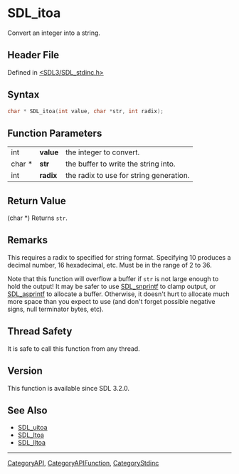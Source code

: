 # SDL_itoa

Convert an integer into a string.

## Header File

Defined in [<SDL3/SDL_stdinc.h>](https://github.com/libsdl-org/SDL/blob/main/include/SDL3/SDL_stdinc.h)

## Syntax

```c
char * SDL_itoa(int value, char *str, int radix);
```

## Function Parameters

|        |           |                                         |
| ------ | --------- | --------------------------------------- |
| int    | **value** | the integer to convert.                 |
| char * | **str**   | the buffer to write the string into.    |
| int    | **radix** | the radix to use for string generation. |

## Return Value

(char *) Returns `str`.

## Remarks

This requires a radix to specified for string format. Specifying 10
produces a decimal number, 16 hexadecimal, etc. Must be in the range of 2
to 36.

Note that this function will overflow a buffer if `str` is not large enough
to hold the output! It may be safer to use [SDL_snprintf](SDL_snprintf) to
clamp output, or [SDL_asprintf](SDL_asprintf) to allocate a buffer.
Otherwise, it doesn't hurt to allocate much more space than you expect to
use (and don't forget possible negative signs, null terminator bytes, etc).

## Thread Safety

It is safe to call this function from any thread.

## Version

This function is available since SDL 3.2.0.

## See Also

- [SDL_uitoa](SDL_uitoa)
- [SDL_ltoa](SDL_ltoa)
- [SDL_lltoa](SDL_lltoa)

----
[CategoryAPI](CategoryAPI), [CategoryAPIFunction](CategoryAPIFunction), [CategoryStdinc](CategoryStdinc)

